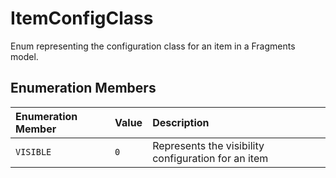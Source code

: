 # ItemConfigClass

Enum representing the configuration class for an item in a Fragments model.

## Enumeration Members

| Enumeration Member | Value | Description |
| :------ | :------ | :------ |
| `VISIBLE` | `0` | Represents the visibility configuration for an item |
